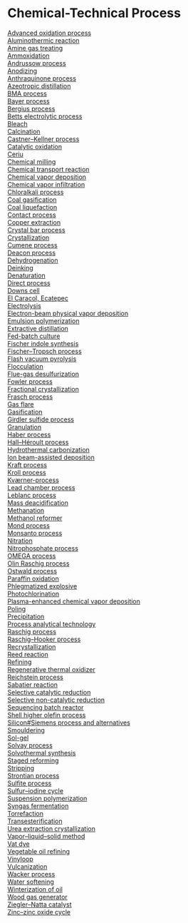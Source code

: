 # Chemical-Technical Process
[Advanced oxidation process](https://en.wikipedia.org/wiki/Advanced_oxidation_process)<br>
[Aluminothermic reaction](https://en.wikipedia.org/wiki/Aluminothermic_reaction)<br>
[Amine gas treating](https://en.wikipedia.org/wiki/Amine_gas_treating)<br>
[Ammoxidation](https://en.wikipedia.org/wiki/Ammoxidation)<br>
[Andrussow process](https://en.wikipedia.org/wiki/Andrussow_process)<br>
[Anodizing](https://en.wikipedia.org/wiki/Anodizing)<br>
[Anthraquinone process](https://en.wikipedia.org/wiki/Anthraquinone_process)<br>
[Azeotropic distillation](https://en.wikipedia.org/wiki/Azeotropic_distillation)<br>
[BMA process](https://en.wikipedia.org/wiki/BMA_process)<br>
[Bayer process](https://en.wikipedia.org/wiki/Bayer_process)<br>
[Bergius process](https://en.wikipedia.org/wiki/Bergius_process)<br>
[Betts electrolytic process](https://en.wikipedia.org/wiki/Betts_electrolytic_process)<br>
[Bleach](https://en.wikipedia.org/wiki/Bleach)<br>
[Calcination](https://en.wikipedia.org/wiki/Calcination)<br>
[Castner–Kellner process](https://en.wikipedia.org/wiki/Castner%E2%80%93Kellner_process)<br>
[Catalytic oxidation](https://en.wikipedia.org/wiki/Catalytic_oxidation)<br>
[Ceriu](https://en.wikipedia.org/wiki/Cerium(IV)_oxide%E2%80%93cerium(III)_oxide_cycle)<br>
[Chemical milling](https://en.wikipedia.org/wiki/Chemical_milling)<br>
[Chemical transport reaction](https://en.wikipedia.org/wiki/Chemical_transport_reaction)<br>
[Chemical vapor deposition](https://en.wikipedia.org/wiki/Chemical_vapor_deposition)<br>
[Chemical vapor infiltration](https://en.wikipedia.org/wiki/Chemical_vapor_infiltration)<br>
[Chloralkali process](https://en.wikipedia.org/wiki/Chloralkali_process)<br>
[Coal gasification](https://en.wikipedia.org/wiki/Coal_gasification)<br>
[Coal liquefaction](https://en.wikipedia.org/wiki/Coal_liquefaction)<br>
[Contact process](https://en.wikipedia.org/wiki/Contact_process)<br>
[Copper extraction](https://en.wikipedia.org/wiki/Copper_extraction)<br>
[Crystal bar process](https://en.wikipedia.org/wiki/Crystal_bar_process)<br>
[Crystallization](https://en.wikipedia.org/wiki/Crystallization)<br>
[Cumene process](https://en.wikipedia.org/wiki/Cumene_process)<br>
[Deacon process](https://en.wikipedia.org/wiki/Deacon_process)<br>
[Dehydrogenation](https://en.wikipedia.org/wiki/Dehydrogenation)<br>
[Deinking](https://en.wikipedia.org/wiki/Deinking)<br>
[Denaturation](https://en.wikipedia.org/wiki/Denaturation_(food))<br>
[Direct process](https://en.wikipedia.org/wiki/Direct_process)<br>
[Downs cell](https://en.wikipedia.org/wiki/Downs_cell)<br>
[El Caracol, Ecatepec](https://en.wikipedia.org/wiki/El_Caracol,_Ecatepec)<br>
[Electrolysis](https://en.wikipedia.org/wiki/Electrolysis)<br>
[Electron-beam physical vapor deposition](https://en.wikipedia.org/wiki/Electron-beam_physical_vapor_deposition)<br>
[Emulsion polymerization](https://en.wikipedia.org/wiki/Emulsion_polymerization)<br>
[Extractive distillation](https://en.wikipedia.org/wiki/Extractive_distillation)<br>
[Fed-batch culture](https://en.wikipedia.org/wiki/Fed-batch_culture)<br>
[Fischer indole synthesis](https://en.wikipedia.org/wiki/Fischer_indole_synthesis)<br>
[Fischer–Tropsch process](https://en.wikipedia.org/wiki/Fischer%E2%80%93Tropsch_process)<br>
[Flash vacuum pyrolysis](https://en.wikipedia.org/wiki/Flash_vacuum_pyrolysis)<br>
[Flocculation](https://en.wikipedia.org/wiki/Flocculation)<br>
[Flue-gas desulfurization](https://en.wikipedia.org/wiki/Flue-gas_desulfurization)<br>
[Fowler process](https://en.wikipedia.org/wiki/Fowler_process)<br>
[Fractional crystallization](https://en.wikipedia.org/wiki/Fractional_crystallization_(chemistry))<br>
[Frasch process](https://en.wikipedia.org/wiki/Frasch_process)<br>
[Gas flare](https://en.wikipedia.org/wiki/Gas_flare)<br>
[Gasification](https://en.wikipedia.org/wiki/Gasification)<br>
[Girdler sulfide process](https://en.wikipedia.org/wiki/Girdler_sulfide_process)<br>
[Granulation](https://en.wikipedia.org/wiki/Granulation_(process))<br>
[Haber process](https://en.wikipedia.org/wiki/Haber_process)<br>
[Hall–Héroult process](https://en.wikipedia.org/wiki/Hall%E2%80%93H%C3%A9roult_process)<br>
[Hydrothermal carbonization](https://en.wikipedia.org/wiki/Hydrothermal_carbonization)<br>
[Ion beam-assisted deposition](https://en.wikipedia.org/wiki/Ion_beam-assisted_deposition)<br>
[Kraft process](https://en.wikipedia.org/wiki/Kraft_process)<br>
[Kroll process](https://en.wikipedia.org/wiki/Kroll_process)<br>
[Kværner-process](https://en.wikipedia.org/wiki/Kv%C3%A6rner-process)<br>
[Lead chamber process](https://en.wikipedia.org/wiki/Lead_chamber_process)<br>
[Leblanc process](https://en.wikipedia.org/wiki/Leblanc_process)<br>
[Mass deacidification](https://en.wikipedia.org/wiki/Mass_deacidification)<br>
[Methanation](https://en.wikipedia.org/wiki/Methanation)<br>
[Methanol reformer](https://en.wikipedia.org/wiki/Methanol_reformer)<br>
[Mond process](https://en.wikipedia.org/wiki/Mond_process)<br>
[Monsanto process](https://en.wikipedia.org/wiki/Monsanto_process)<br>
[Nitration](https://en.wikipedia.org/wiki/Nitration)<br>
[Nitrophosphate process](https://en.wikipedia.org/wiki/Nitrophosphate_process)<br>
[OMEGA process](https://en.wikipedia.org/wiki/OMEGA_process)<br>
[Olin Raschig process](https://en.wikipedia.org/wiki/Olin_Raschig_process)<br>
[Ostwald process](https://en.wikipedia.org/wiki/Ostwald_process)<br>
[Paraffin oxidation](https://en.wikipedia.org/wiki/Paraffin_oxidation)<br>
[Phlegmatized explosive](https://en.wikipedia.org/wiki/Phlegmatized_explosive)<br>
[Photochlorination](https://en.wikipedia.org/wiki/Photochlorination)<br>
[Plasma-enhanced chemical vapor deposition](https://en.wikipedia.org/wiki/Plasma-enhanced_chemical_vapor_deposition)<br>
[Poling](https://en.wikipedia.org/wiki/Poling_(metallurgy))<br>
[Precipitation](https://en.wikipedia.org/wiki/Precipitation_(chemistry))<br>
[Process analytical technology](https://en.wikipedia.org/wiki/Process_analytical_technology)<br>
[Raschig process](https://en.wikipedia.org/wiki/Raschig_process)<br>
[Raschig–Hooker process](https://en.wikipedia.org/wiki/Raschig%E2%80%93Hooker_process)<br>
[Recrystallization](https://en.wikipedia.org/wiki/Recrystallization_(metallurgy))<br>
[Reed reaction](https://en.wikipedia.org/wiki/Reed_reaction)<br>
[Refining](https://en.wikipedia.org/wiki/Refining)<br>
[Regenerative thermal oxidizer](https://en.wikipedia.org/wiki/Regenerative_thermal_oxidizer)<br>
[Reichstein process](https://en.wikipedia.org/wiki/Reichstein_process)<br>
[Sabatier reaction](https://en.wikipedia.org/wiki/Sabatier_reaction)<br>
[Selective catalytic reduction](https://en.wikipedia.org/wiki/Selective_catalytic_reduction)<br>
[Selective non-catalytic reduction](https://en.wikipedia.org/wiki/Selective_non-catalytic_reduction)<br>
[Sequencing batch reactor](https://en.wikipedia.org/wiki/Sequencing_batch_reactor)<br>
[Shell higher olefin process](https://en.wikipedia.org/wiki/Shell_higher_olefin_process)<br>
[Silicon#Siemens process and alternatives](https://en.wikipedia.org/wiki/Silicon#Siemens_process_and_alternatives)<br>
[Smouldering](https://en.wikipedia.org/wiki/Smouldering)<br>
[Sol-gel](https://en.wikipedia.org/wiki/Sol-gel)<br>
[Solvay process](https://en.wikipedia.org/wiki/Solvay_process)<br>
[Solvothermal synthesis](https://en.wikipedia.org/wiki/Solvothermal_synthesis)<br>
[Staged reforming](https://en.wikipedia.org/wiki/Staged_reforming)<br>
[Stripping](https://en.wikipedia.org/wiki/Stripping_(chemistry))<br>
[Strontian process](https://en.wikipedia.org/wiki/Strontian_process)<br>
[Sulfite process](https://en.wikipedia.org/wiki/Sulfite_process)<br>
[Sulfur–iodine cycle](https://en.wikipedia.org/wiki/Sulfur%E2%80%93iodine_cycle)<br>
[Suspension polymerization](https://en.wikipedia.org/wiki/Suspension_polymerization)<br>
[Syngas fermentation](https://en.wikipedia.org/wiki/Syngas_fermentation)<br>
[Torrefaction](https://en.wikipedia.org/wiki/Torrefaction)<br>
[Transesterification](https://en.wikipedia.org/wiki/Transesterification)<br>
[Urea extraction crystallization](https://en.wikipedia.org/wiki/Urea_extraction_crystallization)<br>
[Vapor–liquid–solid method](https://en.wikipedia.org/wiki/Vapor%E2%80%93liquid%E2%80%93solid_method)<br>
[Vat dye](https://en.wikipedia.org/wiki/Vat_dye)<br>
[Vegetable oil refining](https://en.wikipedia.org/wiki/Vegetable_oil_refining)<br>
[Vinyloop](https://en.wikipedia.org/wiki/Vinyloop)<br>
[Vulcanization](https://en.wikipedia.org/wiki/Vulcanization)<br>
[Wacker process](https://en.wikipedia.org/wiki/Wacker_process)<br>
[Water softening](https://en.wikipedia.org/wiki/Water_softening)<br>
[Winterization of oil](https://en.wikipedia.org/wiki/Winterization_of_oil)<br>
[Wood gas generator](https://en.wikipedia.org/wiki/Wood_gas_generator)<br>
[Ziegler–Natta catalyst](https://en.wikipedia.org/wiki/Ziegler%E2%80%93Natta_catalyst)<br>
[Zinc–zinc oxide cycle](https://en.wikipedia.org/wiki/Zinc%E2%80%93zinc_oxide_cycle)<br>
